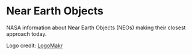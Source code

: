 # Near Earth Objects

NASA information about Near Earth Objects (NEOs) making their closest
approach today.

Logo credit: [LogoMakr](https://logomakr.com/)
